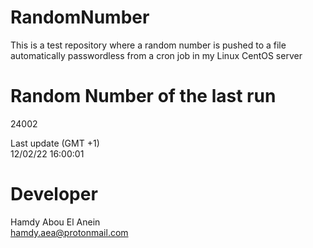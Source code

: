 # RandomNumber    
This is a test repository where a random number is pushed to a file automatically passwordless from a cron job in my Linux CentOS server    
# Random Number of the last run   
24002
      
Last update (GMT +1)    
12/02/22 16:00:01
# Developer    
Hamdy Abou El Anein   
hamdy.aea@protonmail.com
